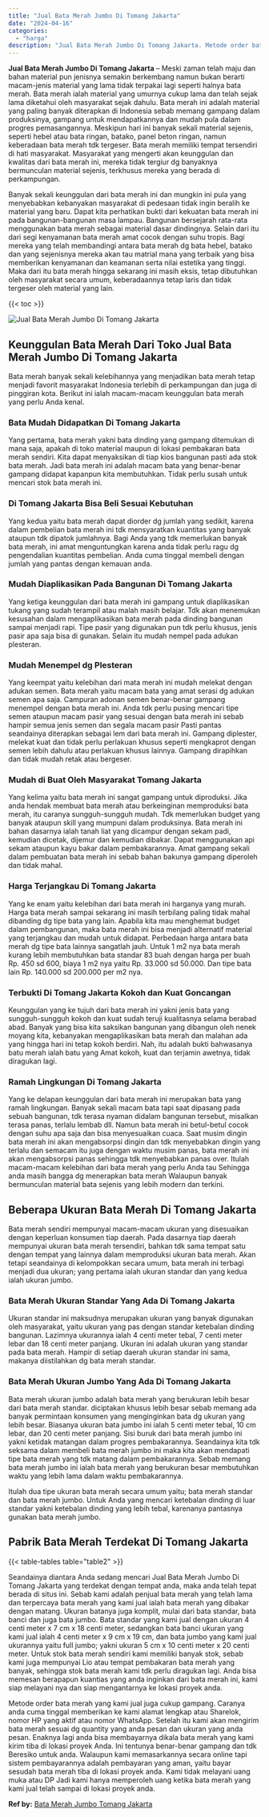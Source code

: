 ```yaml
---
title: "Jual Bata Merah Jumbo Di Tomang Jakarta"
date: "2024-04-16"
categories: 
  - "harga"
description: "Jual Bata Merah Jumbo Di Tomang Jakarta. Metode order bata merah yang kami jual juga cukup gampang. Caranya anda cuma tinggal memberikan ke kami alamat lengk..."
---
```


**Jual Bata Merah Jumbo Di Tomang Jakarta** – Meski zaman telah maju dan bahan material pun jenisnya semakin berkembang namun bukan berarti macam-jenis material yang lama tidak terpakai lagi seperti halnya bata merah. Bata merah ialah material yang umurnya cukup lama dan telah sejak lama diketahui oleh masyarakat sejak dahulu. Bata merah ini adalah material yang paling banyak diterapkan di Indonesia sebab memang gampang dalam produksinya, gampang untuk mendapatkannya dan mudah pula dalam progres pemasangannya. Meskipun hari ini banyak sekali material sejenis, seperti hebel atau bata ringan, batako, panel beton ringan, namun keberadaan bata merah tdk tergeser. Bata merah memiliki tempat tersendiri di hati masyarakat. Masyarakat yang mengerti akan keunggulan dan kwalitas dari bata merah ini, mereka tidak tergiur dg banyaknya bermunculan material sejenis, terkhusus mereka yang berada di perkampungan.

Banyak sekali keunggulan dari bata merah ini dan mungkin ini pula yang menyebabkan kebanyakan masyarakat di pedesaan tidak ingin beralih ke material yang baru. Dapat kita perhatikan bukti dari kekuatan bata merah ini pada bangunan-bangunan masa lampau. Bangunan bersejarah rata-rata menggunakan bata merah sebagai material dasar dindingnya. Selain dari itu dari segi kenyamanan bata merah amat cocok dengan suhu tropis. Bagi mereka yang telah membandingi antara bata merah dg bata hebel, batako dan yang sejenisnya mereka akan tau matrial mana yang terbaik yang bisa memberikan kenyamanan dan keamanan serta nilai estetika yang tinggi. Maka dari itu bata merah hingga sekarang ini masih eksis, tetap dibutuhkan oleh masyarakat secara umum, keberadaannya tetap laris dan tidak tergeser oleh material yang lain.

{{< toc >}}

![Jual Bata Merah Jumbo Di Tomang Jakarta](/images/jual-bata-merah-37.png)

## Keunggulan Bata Merah Dari Toko Jual Bata Merah Jumbo Di Tomang Jakarta

Bata merah banyak sekali kelebihannya yang menjadikan bata merah tetap menjadi favorit masyarakat Indonesia terlebih di perkampungan dan juga di pinggiran kota. Berikut ini ialah macam-macam keunggulan bata merah yang perlu Anda kenal.

### Bata Mudah Didapatkan Di Tomang Jakarta

Yang pertama, bata merah yakni bata dinding yang gampang ditemukan di mana saja, apakah di toko material maupun di lokasi pembakaran bata merah sendiri. Kita dapat menyaksikan di tiap kios bangunan pasti ada stok bata merah. Jadi bata merah ini adalah macam bata yang benar-benar gampang didapat kapanpun kita membutuhkan. Tidak perlu susah untuk mencari stok bata merah ini.

### Di Tomang Jakarta Bisa Beli Sesuai Kebutuhan

Yang kedua yaitu bata merah dapat diorder dg jumlah yang sedikit, karena dalam pembelian bata merah ini tdk mensyaratkan kuantitas yang banyak ataupun tdk dipatok jumlahnya. Bagi Anda yang tdk memerlukan banyak bata merah, ini amat menguntungkan karena anda tidak perlu ragu dg pengendalian kuantitas pembelian. Anda cuma tinggal membeli dengan jumlah yang pantas dengan kemauan anda.

### Mudah Diaplikasikan Pada Bangunan Di Tomang Jakarta

Yang ketiga keunggulan dari bata merah ini gampang untuk diaplikasikan tukang yang sudah terampil atau malah masih belajar. Tdk akan menemukan kesusahan dalam mengaplikasikan bata merah pada dinding bangunan sampai menjadi rapi. Tipe pasir yang digunakan pun tdk perlu khusus, jenis pasir apa saja bisa di gunakan. Selain itu mudah nempel pada adukan plesteran.

### Mudah Menempel dg Plesteran

Yang keempat yaitu kelebihan dari mata merah ini mudah melekat dengan adukan semen. Bata merah yaitu macam bata yang amat serasi dg adukan semen apa saja. Campuran adonan semen benar-benar gampang menempel dengan bata merah ini. Anda tdk perlu pusing mencari tipe semen ataupun macam pasir yang sesuai dengan bata merah ini sebab hampir semua jenis semen dan segala macam pasir Pasti pantas seandainya diterapkan sebagai lem dari bata merah ini. Gampang diplester, melekat kuat dan tidak perlu perlakuan khusus seperti mengkaprot dengan semen lebih dahulu atau perlakuan khusus lainnya. Gampang dirapihkan dan tidak mudah retak atau bergeser.

### Mudah di Buat Oleh Masyarakat Tomang Jakarta

Yang kelima yaitu bata merah ini sangat gampang untuk diproduksi. Jika anda hendak membuat bata merah atau berkeinginan memproduksi bata merah, itu caranya sungguh-sungguh mudah. Tdk memerlukan budget yang banyak ataupun skill yang mumpuni dalam produksinya. Bata merah ini bahan dasarnya ialah tanah liat yang dicampur dengan sekam padi, kemudian dicetak, dijemur dan kemudian dibakar. Dapat menggunakan api sekam ataupun kayu bakar dalam pembakarannya. Amat gampang sekali dalam pembuatan bata merah ini sebab bahan bakunya gampang diperoleh dan tidak mahal.

### Harga Terjangkau Di Tomang Jakarta

Yang ke enam yaitu kelebihan dari bata merah ini harganya yang murah. Harga bata merah sampai sekarang ini masih terbilang paling tidak mahal dibanding dg tipe bata yang lain. Apabila kita mau menghemat budget dalam pembangunan, maka bata merah ini bisa menjadi alternatif material yang terjangkau dan mudah untuk didapat. Perbedaan harga antara bata merah dg tipe bata lainnya sangatlah jauh. Untuk 1 m2 nya bata merah kurang lebih membutuhkan bata standar 83 buah dengan harga per buah Rp. 450 sd 600, biaya 1 m2 nya yaitu Rp. 33.000 sd 50.000. Dan tipe bata lain Rp. 140.000 sd 200.000 per m2 nya.

### Terbukti Di Tomang Jakarta Kokoh dan Kuat Goncangan

Keunggulan yang ke tujuh dari bata merah ini yakni jenis bata yang sungguh-sungguh kokoh dan kuat sudah teruji kualitasnya selama berabad abad. Banyak yang bisa kita saksikan bangunan yang dibangun oleh nenek moyang kita, kebanyakan mengaplikasikan bata merah dan malahan ada yang hingga hari ini tetap kokoh berdiri. Nah, itu adalah bukti bahwasanya batu merah ialah batu yang Amat kokoh, kuat dan terjamin awetnya, tidak diragukan lagi.

### Ramah Lingkungan Di Tomang Jakarta

Yang ke delapan keunggulan dari bata merah ini merupakan bata yang ramah lingkungan. Banyak sekali macam bata tapi saat dipasang pada sebuah bangunan, tdk terasa nyaman didalam bangunan tersebut, misalkan terasa panas, terlalu lembab dll. Namun bata merah ini betul-betul cocok dengan suhu apa saja dan bisa menyesuaikan cuaca. Saat musim dingin bata merah ini akan mengabsorpsi dingin dan tdk menyebabkan dingin yang terlalu dan semacam itu juga dengan waktu musim panas, bata merah ini akan mengabsorpsi panas sehingga tdk menyebabkan panas over. Itulah macam-macam kelebihan dari bata merah yang perlu Anda tau Sehingga anda masih bangga dg menerapkan bata merah Walaupun banyak bermunculan material bata sejenis yang lebih modern dan terkini.

## Beberapa Ukuran Bata Merah Di Tomang Jakarta

Bata merah sendiri mempunyai macam-macam ukuran yang disesuaikan dengan keperluan konsumen tiap daerah. Pada dasarnya tiap daerah mempunyai ukuran bata merah tersendiri, bahkan tdk sama tempat satu dengan tempat yang lainnya dalam memproduksi ukuran bata merah. Akan tetapi seandainya di kelompokkan secara umum, bata merah ini terbagi menjadi dua ukuran; yang pertama ialah ukuran standar dan yang kedua ialah ukuran jumbo.

### Bata Merah Ukuran Standar Yang Ada Di Tomang Jakarta

Ukuran standar ini maksudnya merupakan ukuran yang banyak digunakan oleh masyarakat, yaitu ukuran yang pas dengan standar ketebalan dinding bangunan. Lazimnya ukurannya ialah 4 centi meter tebal, 7 centi meter lebar dan 18 centi meter panjang. Ukuran ini adalah ukuran yang standar pada bata merah. Hampir di setiap daerah ukuran standar ini sama, makanya diistilahkan dg bata merah standar.

### Bata Merah Ukuran Jumbo Yang Ada Di Tomang Jakarta

Bata merah ukuran jumbo adalah bata merah yang berukuran lebih besar dari bata merah standar. diciptakan khusus lebih besar sebab memang ada banyak permintaan konsumen yang menginginkan bata dg ukuran yang lebih besar. Biasanya ukuran bata jumbo ini ialah 5 centi meter tebal, 10 cm lebar, dan 20 centi meter panjang. Sisi buruk dari bata merah jumbo ini yakni ketidak matangan dalam progres pembakarannya. Seandainya kita tdk seksama dalam membeli bata merah jumbo ini maka kita akan mendapati tipe bata merah yang tdk matang dalam pembakarannya. Sebab memang bata merah jumbo ini ialah bata merah yang berukuran besar membutuhkan waktu yang lebih lama dalam waktu pembakarannya.

Itulah dua tipe ukuran bata merah secara umum yaitu; bata merah standar dan bata merah jumbo. Untuk Anda yang mencari ketebalan dinding di luar standar yakni ketebalan dinding yang lebih tebal, karenanya pantasnya gunakan bata merah jumbo.

## Pabrik Bata Merah Terdekat Di Tomang Jakarta

{{< table-tables table="table2" >}}

Seandainya diantara Anda sedang mencari Jual Bata Merah Jumbo Di Tomang Jakarta yang terdekat dengan tempat anda, maka anda telah tepat berada di situs ini. Sebab kami adalah penjual bata merah yang telah lama dan terpercaya bata merah yang kami jual ialah bata merah yang dibakar dengan matang. Ukuran batanya juga komplit, mulai dari bata standar, bata banci dan juga bata jumbo. Bata standar yang kami jual dengan ukuran 4 centi meter x 7 cm x 18 centi meter, sedangkan bata banci ukuran yang kami jual ialah 4 centi meter x 9 cm x 19 cm, dan bata jumbo yang kami jual ukurannya yaitu full jumbo; yakni ukuran 5 cm x 10 centi meter x 20 centi meter. Untuk stok bata merah sendiri kami memiliki banyak stok, sebab kami juga mempunyai Lio atau tempat pembakaran bata merah yang banyak, sehingga stok bata merah kami tdk perlu diragukan lagi. Anda bisa memesan berapapun kuantias yang anda inginkan dari bata merah ini, kami siap melayani nya dan siap mengantarnya ke lokasi proyek anda.

Metode order bata merah yang kami jual juga cukup gampang. Caranya anda cuma tinggal memberikan ke kami alamat lengkap atau Sharelok, nomor HP yang aktif atau nomor WhatsApp. Setelah itu kami akan mengirim bata merah sesuai dg quantity yang anda pesan dan ukuran yang anda pesan. Enaknya lagi anda bisa membayarnya dikala bata merah yang kami kirim tiba di lokasi proyek Anda. Ini tentunya benar-benar gampang dan tdk Beresiko untuk anda. Walaupun kami memasarkannya secara online tapi sistem pembayarannya adalah pembayaran yang aman, yaitu bayar sesudah bata merah tiba di lokasi proyek anda. Kami tidak melayani uang muka atau DP Jadi kami hanya memperoleh uang ketika bata merah yang kami jual telah sampai di lokasi proyek anda.

**Ref by:** [Bata Merah Jumbo Tomang Jakarta](https://id.wikipedia.org/wiki/Bata)
